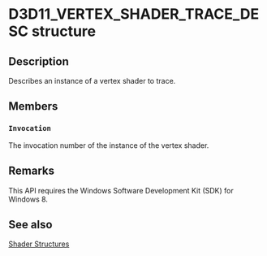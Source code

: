 # D3D11_VERTEX_SHADER_TRACE_DESC structure

## Description

Describes an instance of a vertex shader to trace.

## Members

### `Invocation`

The invocation number of the instance of the vertex shader.

## Remarks

This API requires the Windows Software Development Kit (SDK) for Windows 8.

## See also

[Shader Structures](https://learn.microsoft.com/windows/desktop/direct3d11/d3d11-graphics-reference-shader-structures)